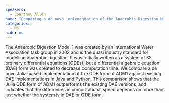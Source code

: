 ```yaml
---
speakers:
  - Courtney Allen
name: "Comparing a de novo implementation of the Anaerobic Digestion Model 1 with existing implementations challenges assumptions about computational speed"
categories:
  - MS
hide: no
---
```

The Anaerobic Digestion Model 1 was created by an International Water Association task group in 2002 and is the quasi industry standard for modelling anaerobic digestion. It was initially written as a system of 35 ordinary differential equations (ODEs), but a differential algebraic equation (DAE) form was created to decrease computation time. We compare a de novo Julia-based implementation of the ODE form of ADM1 against existing DAE implementations in Java and Python. This comparison shows that the Julia ODE form of ADM1 outperforms the existing DAE versions, and indicates that the differences in computational speed depends on more than just whether the system is in DAE or ODE form.
